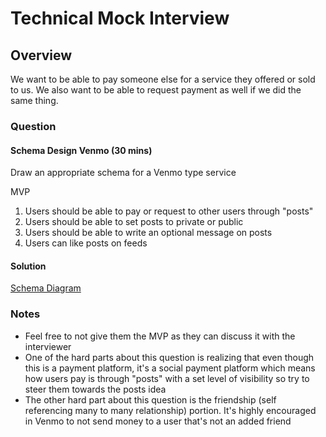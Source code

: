 # Technical Mock Interview

## Overview

We want to be able to pay someone else for a service they offered or sold to us. We also want to be able to request payment as well if we did the same thing.

### Question 

#### Schema Design Venmo (30 mins)

Draw an appropriate schema for a Venmo type service

MVP

1. Users should be able to pay or request to other users through "posts"
2. Users should be able to set posts to private or public
3. Users should be able to write an optional message on posts
4. Users can like posts on feeds

#### Solution

[Schema Diagram](https://app.quickdatabasediagrams.com/#/d/sPcD1E)

### Notes

- Feel free to not give them the MVP as they can discuss it with the interviewer
- One of the hard parts about this question is realizing that even though this is a payment platform, it's a social payment platform which means how users pay is through "posts" with a set level of visibility so try to steer them towards the posts idea
- The other hard part about this question is the friendship (self referencing many to many relationship) portion. It's highly encouraged in Venmo to not send money to a user that's not an added friend
